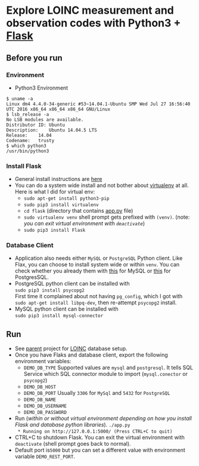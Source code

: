 
# Explore LOINC measurement and observation codes with Python3 + [Flask](http://flask.pocoo.org)
## Before you run
### Environment
* Python3 Environment  
```
$ uname -a 
Linux dm4 4.4.0-34-generic #53~14.04.1-Ubuntu SMP Wed Jul 27 16:56:40 UTC 2016 x86_64 x86_64 x86_64 GNU/Linux
$ lsb_release -a
No LSB modules are available.
Distributor ID:	Ubuntu
Description:	Ubuntu 14.04.5 LTS
Release:	14.04
Codename:	trusty
$ which python3
/usr/bin/python3
```

### Install Flask
* General install instructions are [here](http://flask.pocoo.org/docs/0.11/installation)
* You can do a system wide install and not bother about [virtualenv](http://docs.python-guide.org/en/latest/dev/virtualenvs) at all. Here is what I did for virtual env:
  * `sudo apt-get install python3-pip`
  * `sudo pip3 install virtualenv`
  * `cd flask` (directory that contains [app.py](app.py) file)
  * `sudo virtualenv venv` shell prompt gets prefixed with `(venv)`. (note: _you can exit virtual environment with `deactivate`_)
  * `sudo pip3 install Flask`

### Database Client
  * Application also needs either `MySQL` or `PostgreSQL` Python client. Like Flax, you can choose to install system wide or within `venv`. You can check whether you already them with [this](testing/test-mysql.sql) for MySQL or [this](testing/test-pg.py) for PostgresSQL.
  * PostgreSQL python client can be installed with  
`sudo pip3 install psycopg2`  
First time it complained about not having `pg_config`, which I got with `sudo apt-get install libpq-dev`, then re-attempt `psycopg2` install.
  * MySQL python client can be installed with  
`sudo pip3 install mysql-connector`

## Run
* See [parent](https://github.com/sfogo/rest-ways) project for [LOINC](https://loinc.org) database setup.
* Once you have Flaks and database client, export the following environment variables:
  * `DEMO_DB_TYPE` Supported values are `mysql` and `postgresql`. It tells SQL Service which SQL connector module to import (`mysql.conector` or `psycopg2`)
  * `DEMO_DB_HOST`
  * `DEMO_DB_PORT` Usually `3306` for `MySql` and `5432` for `PostgreSQL`
  * `DEMO_DB_NAME`
  * `DEMO_DB_USERNAME`
  * `DEMO_DB_PASSWORD`
* Run (_within or without virtual environment depending on how you install Flask and database python libraries_).
`./app.py`   
` * Running on http://127.0.0.1:5000/ (Press CTRL+C to quit)`
* CTRL+C to shutdown Flask. You can exit the virtual environment with `deactivate` (shell prompt goes back to normal).
* Default port is`5000` but you can set a different value with environment variable `DEMO_REST_PORT`.

